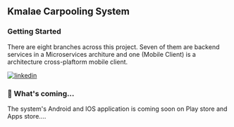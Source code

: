 ## Kmalae Carpooling System

### Getting Started
There are eight branches across this project. Seven of them are backend services in a Microservices architure and one (Mobile Client) is a architecture cross-plaftorm mobile client.

[![linkedin](https://img.shields.io/badge/linkedin-0A66C2?style=for-the-badge)](https://github.com/kmalae/Kmalae/tree/Auth)

### 🔭 What's coming...
The system's Android and IOS application is coming soon on Play store and Apps store....



